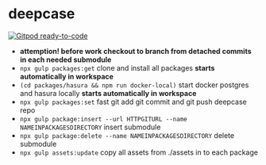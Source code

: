 # deepcase

[![Gitpod ready-to-code](https://img.shields.io/badge/Gitpod-ready--to--code-blue?logo=gitpod)](https://gitpod.io/#https://github.com/deepcase/deepcase)

- **attemption! before work checkout to branch from detached commits in each needed submodule**
- `npx gulp packages:get` clone and install all packages **starts automatically in workspace**
- `(cd packages/hasura && npm run docker-local)` start docker postgres and hasura locally **starts automatically in workspace**
- `npx gulp packages:set` fast git add git commit and git push deepcase repo
- `npx gulp package:insert --url HTTPGITURL --name NAMEINPACKAGESDIRECTORY` insert submodule
- `npx gulp package:delete --name NAMEINPACKAGESDIRECTORY` delete submodule
- `npx gulp assets:update` copy all assets from ./assets in to each package
